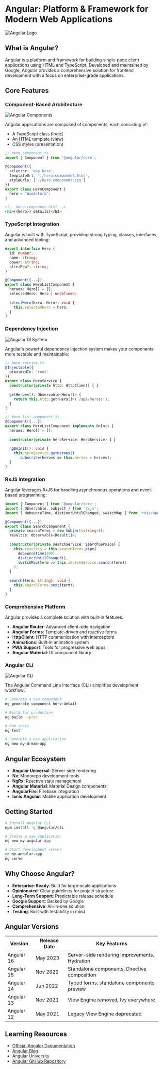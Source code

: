 # Angular: Platform & Framework for Modern Web Applications

![Angular Logo](https://img.freepik.com/premium-vector/angular-js-minimal-flat-logo-design_582637-692.jpg)

## What is Angular?

Angular is a platform and framework for building single-page client applications using HTML and TypeScript. Developed and maintained by Google, Angular provides a comprehensive solution for frontend development with a focus on enterprise-grade applications.

## Core Features

### Component-Based Architecture

![Angular Components](https://cdn.prod.website-files.com/670cbf146221ee06c3cdd761/67626a75f96096f4492f5e6b_67626a448bf5a8a51ba58964_Parts%2520of%2520an%2520Angular%2520Component.webp)

Angular applications are composed of components, each consisting of:
- A TypeScript class (logic)
- An HTML template (view)
- CSS styles (presentation)

```typescript
// hero.component.ts
import { Component } from '@angular/core';

@Component({
  selector: 'app-hero',
  templateUrl: './hero.component.html',
  styleUrls: ['./hero.component.css']
})
export class HeroComponent {
  hero = 'Windstorm';
}
```

```html
<!-- hero.component.html -->
<h2>{{hero}} details!</h2>
```

### TypeScript Integration

Angular is built with TypeScript, providing strong typing, classes, interfaces, and advanced tooling:

```typescript
export interface Hero {
  id: number;
  name: string;
  power: string;
  alterEgo?: string;
}

@Component({...})
export class HeroListComponent {
  heroes: Hero[] = [];
  selectedHero: Hero | undefined;
  
  selectHero(hero: Hero): void {
    this.selectedHero = hero;
  }
}
```

### Dependency Injection

![Angular DI System](https://bomma.s3.ap-south-1.amazonaws.com/a_services/angular_injector.png)

Angular's powerful dependency injection system makes your components more testable and maintainable:

```typescript
// hero.service.ts
@Injectable({
  providedIn: 'root'
})
export class HeroService {
  constructor(private http: HttpClient) { }
  
  getHeroes(): Observable<Hero[]> {
    return this.http.get<Hero[]>('/api/heroes');
  }
}

// hero-list.component.ts
@Component({...})
export class HeroListComponent implements OnInit {
  heroes: Hero[] = [];
  
  constructor(private heroService: HeroService) { }
  
  ngOnInit(): void {
    this.heroService.getHeroes()
      .subscribe(heroes => this.heroes = heroes);
  }
}
```

### RxJS Integration

Angular leverages RxJS for handling asynchronous operations and event-based programming:

```typescript
import { Component } from '@angular/core';
import { Observable, Subject } from 'rxjs';
import { debounceTime, distinctUntilChanged, switchMap } from 'rxjs/operators';

@Component({...})
export class SearchComponent {
  private searchTerms = new Subject<string>();
  results$: Observable<Result[]>;
  
  constructor(private searchService: SearchService) {
    this.results$ = this.searchTerms.pipe(
      debounceTime(300),
      distinctUntilChanged(),
      switchMap(term => this.searchService.search(term))
    );
  }
  
  search(term: string): void {
    this.searchTerms.next(term);
  }
}
```

### Comprehensive Platform

Angular provides a complete solution with built-in features:

- **Angular Router**: Advanced client-side navigation
- **Angular Forms**: Template-driven and reactive forms
- **HttpClient**: HTTP communication with interceptors
- **Animations**: Built-in animation system
- **PWA Support**: Tools for progressive web apps
- **Angular Material**: UI component library

### Angular CLI

![Angular CLI](https://www.rlogical.com/wp-content/uploads/2023/03/Angular-CLI.webp)

The Angular Command Line Interface (CLI) simplifies development workflow:

```bash
# Generate a new component
ng generate component hero-detail

# Build for production
ng build --prod

# Run tests
ng test

# Generate a new application
ng new my-dream-app
```

## Angular Ecosystem

- **Angular Universal**: Server-side rendering
- **Nx**: Monorepo development tools
- **NgRx**: Reactive state management
- **Angular Material**: Material Design components
- **AngularFire**: Firebase integration
- **Ionic Angular**: Mobile application development

## Getting Started

```bash
# Install Angular CLI
npm install -g @angular/cli

# Create a new application
ng new my-angular-app

# Start development server
cd my-angular-app
ng serve
```

## Why Choose Angular?

- **Enterprise-Ready**: Built for large-scale applications
- **Opinionated**: Clear guidelines for project structure
- **Long-Term Support**: Predictable release schedule
- **Google Support**: Backed by Google
- **Comprehensive**: All-in-one solution
- **Testing**: Built with testability in mind

## Angular Versions

| Version | Release Date | Key Features |
|---------|-------------|--------------|
| Angular 16 | May 2023 | Server-side rendering improvements, Hydration |
| Angular 15 | Nov 2022 | Standalone components, Directive composition |
| Angular 14 | Jun 2022 | Typed forms, standalone components preview |
| Angular 13 | Nov 2021 | View Engine removed, Ivy everywhere |
| Angular 12 | May 2021 | Legacy View Engine deprecated |

## Learning Resources

- [Official Angular Documentation](https://angular.io/docs)
- [Angular Blog](https://blog.angular.io/)
- [Angular University](https://angular-university.io/)
- [Angular GitHub Repository](https://github.com/angular/angular)